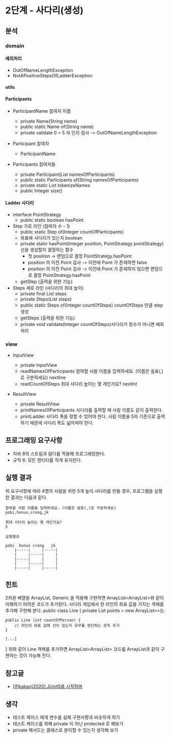 # 2단계 - 사다리(생성)

## 분석
### domain

####  예외처리
- OutOfNameLengthException
- NotAPositiveStepsOfLadderException

#### utils

#### Participants
- ParticipantName 참여자 이름
    - private Name(String name)
    - public static Name of(String name)
    - private validate 0 ~ 5 자 인지 검사 -> OutOfNameLengthException
    
- Participant 참여자
    - ParticipantName

- Participants 참여자들
    - private Participant(List<Participant> namesOfParticipants)
    - public static Participants of(String namesOfParticipants)
    - private static List<Participant> tokenizeNames
    - public Integer size()
    
#### Ladder 사다리
- interface PointStrategy
    - public static boolean hasPoint
- Step 가로 라인 (참여자 수 - 1)
    - public static Step of(Integer countOfParticipants)
    - 좌표에 사다리가 있는지 boolean
    - private static hasPoint(Integer position, PointStrategy pointStrategy) 선을 생성할지 결정하는 함수
        - 첫 position -> 랜덤으로 결정 PointStrategy.hasPoint
        - position 의 이전 Point 검사 -> 이전에 Point 가 존재하면 false
        - position 의 이전 Point 검사 -> 이전에 Point 가 존재하지 않으면 랜덤으로 결정 PointStrategy.hasPoint
    - getStep (출력을 위한 기능)
- Steps 세로 라인 (사다리의 최대 높이)
    - private final List<Step> steps
    - private Steps(List<Step> steps)
    - public static Steps of(Integer countOfSteps) countOfSteps 만큼 step 생성
    - getSteps (출력을 위한 기능)
    - private void validate(Integer countOfSteps)사다리가 정수가 아니면 예외 처리

### view
- InputView
    - private InputView
    - readNamesOfParticipants 참여할 사람 이름을 입력하세요. (이름은 쉼표(,)로 구분하세요) nextline
    - readCountOfSteps 최대 사다리 높이는 몇 개인가요? nextInt
    
- ResultView
    - private ResultView
    - printNamesOfParticipants 사다리를 출력할 때 사람 이름도 같이 출력한다.
    - printLadder 사다리 폭을 정할 수 있어야 한다. 사람 이름을 5자 기준으로 출력하기 때문에 사다리 폭도 넓어져야 한다.

## 프로그래밍 요구사항
- 자바 8의 스트림과 람다를 적용해 프로그래밍한다.
- 규칙 6: 모든 엔티티를 작게 유지한다.

## 실행 결과
위 요구사항에 따라 4명의 사람을 위한 5개 높이 사다리를 만들 경우, 프로그램을 실행한 결과는 다음과 같다.
```
참여할 사람 이름을 입력하세요. (이름은 쉼표(,)로 구분하세요)
pobi,honux,crong,jk

최대 사다리 높이는 몇 개인가요?
5

실행결과

pobi  honux crong   jk
    |-----|     |-----|
    |     |-----|     |
    |-----|     |     |
    |     |-----|     |
    |-----|     |-----|
```


## 힌트
2차원 배열을 ArrayList, Generic 을 적용해 구현하면 ArrayList<ArrayList<Boolean>>와 같이 이해하기 어려운 코드가 추가된다.
사다리 게임에서 한 라인의 좌표 값을 가지는 객체를 추가해 구현해 본다.
public class Line {
    private List<Boolean> points = new ArrayList<>();

    public Line (int countOfPerson) {
        // 라인의 좌표 값에 선이 있는지 유무를 판단하는 로직 추가
    }

    [...]
}
위와 같이 Line 객체를 추가하면 ArrayList<ArrayList<Boolean>> 코드를 ArrayList<Line>과 같이 구현하는 것이 가능해 진다.

## 참고글
- [[if(kakao)2020] JUnit5를 시작하며](https://rutgo-letsgo.tistory.com/172)

## 생각
- 테스트 케이스 매개 변수를 실제 구현사항과 비슷하게 하기
- 테스트 케이스를 위해 private 이 아닌 protected 로 해보기
- private 메서드는 클래스로 분리할 수 있는지 생각해 보기
